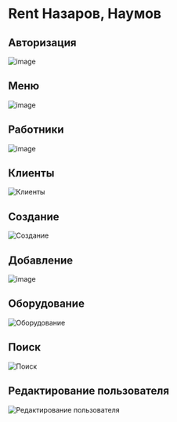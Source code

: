 <h1>Rent Назаров, Наумов</h1>

<h2>Авторизация</h2>

![image](https://user-images.githubusercontent.com/94895241/162191663-df4b4fe6-07d5-4502-a58c-2343d58dddba.png)

<h2>Меню</h2>


![image](https://user-images.githubusercontent.com/94895241/162191717-c9c8bf47-9dff-476e-9e50-511098b433e8.png)


<h2>Работники</h2>

![image](https://user-images.githubusercontent.com/94895241/162191981-5133fa46-f246-4812-be8b-169f18ecbcd3.png)

<h2>Клиенты</h2>


![Клиенты](https://user-images.githubusercontent.com/94895241/161866438-12c205fa-4111-4ea6-8ab0-58f22f43886b.png)



<h2>Создание</h2>

![Создание](https://user-images.githubusercontent.com/94895241/161866441-98a1b4fe-5221-440c-99b1-68498631fe4d.png)

<h2>Добавление</h2>

![image](https://user-images.githubusercontent.com/94895241/162191884-4b8177b2-ea07-4f22-8ebb-effccdfb6b42.png)

<h2>Оборудование</h2>

![Оборудование](https://user-images.githubusercontent.com/94895241/161865826-59a4d5ee-5e1f-4596-a225-180677347d89.png)


<h2>Поиск</h2>

![Поиск](https://user-images.githubusercontent.com/94895241/161865851-e9e94e00-ceaf-4037-ba48-72e7c011e2fc.png)

<h2>Редактирование пользователя</h2>

![Редактирование пользователя](https://user-images.githubusercontent.com/94895241/161866118-42dba506-b826-4dfb-a32b-5ed257596b41.png)
